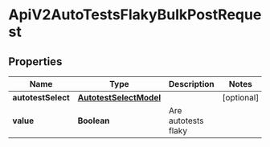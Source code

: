 

# ApiV2AutoTestsFlakyBulkPostRequest


## Properties

| Name | Type | Description | Notes |
|------------ | ------------- | ------------- | -------------|
|**autotestSelect** | [**AutotestSelectModel**](AutotestSelectModel.md) |  |  [optional] |
|**value** | **Boolean** | Are autotests flaky |  |



